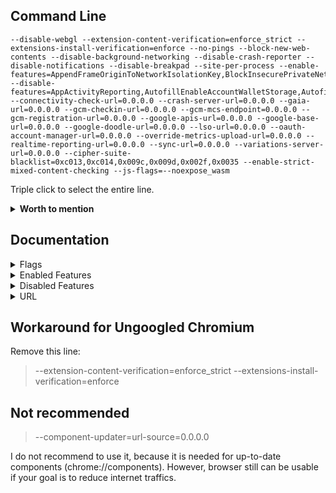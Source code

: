 ## Command Line

```
--disable-webgl --extension-content-verification=enforce_strict --extensions-install-verification=enforce --no-pings --block-new-web-contents --disable-background-networking --disable-crash-reporter --disable-notifications --disable-breakpad --site-per-process --enable-features=AppendFrameOriginToNetworkIsolationKey,BlockInsecurePrivateNetworkRequests,BlockInsecurePrivateNetworkRequestsForNavigations,ImprovedCookieControlsIsolateOrigins,LegacyTLSEnforced,OriginIsolationHeader,PartitionConnectionsByNetworkIsolationKey,PartitionDomainReliabilityByNetworkIsolationKey,PartitionExpectCTStateByNetworkIsolationKey,PartitionHttpServerPropertiesByNetworkIsolationKey,PartitionNelAndReportingByNetworkIsolationKey,PartitionSSLSessionsByNetworkIsolationKey,PrefetchPrivacyChanges,ReducedReferrerGranularity,SplitAuthCacheByNetworkIsolationKey,SplitCacheByNetworkIsolationKey,SplitHostCacheByNetworkIsolationKey,StrictOriginIsolation,UseRegistrableDomainInNetworkIsolationKey --disable-features=AppActivityReporting,AutofillEnableAccountWalletStorage,AutofillServerCommunication,AutoupgradeMixedContent,CrashReporting,CrossOriginOpenerPolicyAccessReporting,CrossOriginOpenerPolicyReporting,CrossOriginOpenerPolicyReportingOriginTrial,CrostiniAdditionalEnterpriseReporting,DirectSockets,EnableSignedExchangePrefetchCacheForNavigations,EnableSignedExchangeSubresourcePrefetch,EnableSubresourceWebBundles,EnterpriseRealtimeExtensionRequest,EventBasedStatusReporting,ExpectCTReporting,IdleDetection,LangClientHintHeader,MediaDrmPreprovisioning,NetworkTimeServiceQuerying,NotificationTriggers,PasswordCheck,Reporting,SafeBrowsingEnhancedProtection,SignedExchangeReportingForDistributors,SubresourceWebBundles,TextFragmentAnchor,UserAgentClientHint,WebNFC,WebUSB,WebXR,WinrtGeolocationImplementation,WinrtSensorsImplementation --connectivity-check-url=0.0.0.0 --crash-server-url=0.0.0.0 --gaia-url=0.0.0.0 --gcm-checkin-url=0.0.0.0 --gcm-mcs-endpoint=0.0.0.0 --gcm-registration-url=0.0.0.0 --google-apis-url=0.0.0.0 --google-base-url=0.0.0.0 --google-doodle-url=0.0.0.0 --lso-url=0.0.0.0 --oauth-account-manager-url=0.0.0.0 --override-metrics-upload-url=0.0.0.0 --realtime-reporting-url=0.0.0.0 --sync-url=0.0.0.0 --variations-server-url=0.0.0.0 --cipher-suite-blacklist=0xc013,0xc014,0x009c,0x009d,0x002f,0x0035 --enable-strict-mixed-content-checking --js-flags=--noexpose_wasm
```

Triple click to select the entire line.
 
<details><summary><b>Worth to mention</b></summary><p>

| Name | Description |
| :--- | :---------- |
| --disable-frame-rate-limit | Disables frame rate limiting |
| --enable-low-end-device-mode | Forces low-end device mode <br> It reduces memory usage a lot and also quaility of videos or images |
</p></details>

## Documentation
<details><summary>Flags</summary><p>

| Name | Description |
| :--- | :---------- |
| --disable-webgl | Disables WebGL |
| --extension-content-verification=enforce_strict | Extension strict verification |
| --extensions-install-verification=enforce | Extension strict verification |
| --no-pings | Blocks hyperlink auditing pings |
| --block-new-web-contents | Blocks all pop-ups |
| --disable-background-networking | Blocks background networking, like Safe browsing |
| --disable-crash-reporter | 	Disables the crash reporting. |
| --disable-notifications | Disables notifications |
| --disable-breakpad | Disables the crash reporting. |
| --site-per-process | Enforces a one-site-per-process security policy |
| --cipher-suite-blacklist | Blocks lists of insecure cipher suites |
| --enable-strict-mixed-content-checking | Blocks passive and active mixed content <br> (AutoupgradeMixedContent must be disabled) |
| --js-flags=--noexpose_wasm | Disables WebAssembly |
</p></details>

<details><summary>Enabled Features</summary><p>

Isolation:
* AppendFrameOriginToNetworkIsolationKey
* IsolateOrigins
* OriginIsolationHeader
* PartitionConnectionsByNetworkIsolationKey
* PartitionDomainReliabilityByNetworkIsolationKey
* PartitionExpectCTStateByNetworkIsolationKey
* PartitionHttpServerPropertiesByNetworkIsolationKey
* PartitionNelAndReportingByNetworkIsolationKey
* PartitionSSLSessionsByNetworkIsolationKey
* SplitAuthCacheByNetworkIsolationKey
* SplitCacheByNetworkIsolationKey
* SplitHostCacheByNetworkIsolationKey
* StrictOriginIsolation
* UseRegistrableDomainInNetworkIsolationKey

Privacy:
* PrefetchPrivacyChanges 
	* Prefetch requests will not follow redirects, not send a Referer header, not send credentials for cross-origin requests, and do not pass through service workers
* ReducedReferrerGranularity
	* Enables strict-origin-when-cross-origin
* ImprovedCookieControls
	* Improved third-party cookie blocking/control
* LegacyTLSEnforced
	* Enforce deprecation of legacy TLS versions
* BlockInsecurePrivateNetworkRequests
* BlockInsecurePrivateNetworkRequestsForNavigations
	* Blocks insecure private network requests
</p></details>

<details><summary>Disabled Features</summary><p>

Reporting:
* AppActivityReporting
* CrashReporting
* CrossOriginOpenerPolicyAccessReporting
* CrossOriginOpenerPolicyReporting
* CrossOriginOpenerPolicyReportingOriginTrial
* CrostiniAdditionalEnterpriseReporting
* EnterpriseRealtimeExtensionRequest
* EventBasedStatusReporting
* ExpectCTReporting
* Reporting
* SignedExchangeReportingForDistributors


Autofill:
* AutofillEnableAccountWalletStorage
* AutofillServerCommunication

SXG:
* EnableSignedExchangePrefetchCacheForNavigations
* EnableSignedExchangeSubresourcePrefetch

WebBundles:
* EnableSubresourceWebBundles
* SubresourceWebBundles

Others:
* AutoupgradeMixedContent
	* Disabling it and forcing --enable-strict-mixed-content-checking will block all mixed content
* DirectSockets
	* Blocks Direct Sockets API
* IdleDetection
	* Blocks Idle Detection
* LangClientHintHeader
	* Blocks handling of accept-language via client hints
* MediaDrmPreprovisioning
	* Blocks DRM
* NetworkTimeServiceQuerying
	* Disables network time queries in order to prevent connect Chromium to `clients2.google.com`
* NotificationTriggers
* PasswordCheck
	* We don't need Google checking our passwords
* SafeBrowsingEnhancedProtection
	* Block Safe Browsing
* TextFragmentAnchor
	* Disables text snippets in URL fragments
* UserAgentClientHint
	* Blocks Sec-CH-UA headers
* WebNFC
	* Blocks NFC
* WebUSB
	* Block USB API
* WebXR
	* Blocks XR API
* WinrtGeolocationImplementation
	* Blocks Geolocation, you might need to enable it if you are going to use Maps
* WinrtSensorsImplementation
	* Blocks Sensors implementation

</p></details>

<details><summary>URL</summary><p>

| Name | Description |
| :--- | :---------- |
| --connectivity-check-url | Used for Network connectivity checking |
| --crash-server-url| Crash server |
| --gaia-url | GAIA related |
| --gcm-checkin-url | Used for Cloud Messaging |
| --gcm-mcs-endpoint | Used for Cloud Messaging |
| --gcm-registration-url | Used for Cloud Messaging |
| --google-apis-url | GAIA related |
| --google-base-url | GAIA related |
| --google-doodle-url | GAIA related |
| --lso-url | GAIA related |
| --oauth-account-manager-url | GAIA related |
| --override-metrics-upload-url | Metrics upload |
| --realtime-reporting-url | Realtime reporting |
| --sync-url | Used for sync |
| --variations-server-url | Reports variation data |

</p></details>

## Workaround for Ungoogled Chromium

Remove this line:
> --extension-content-verification=enforce_strict
> --extensions-install-verification=enforce

## Not recommended

> --component-updater=url-source=0.0.0.0

I do not recommend to use it, because it is needed for up-to-date components (chrome://components). However, browser still can be usable if your goal is to reduce internet traffics.
